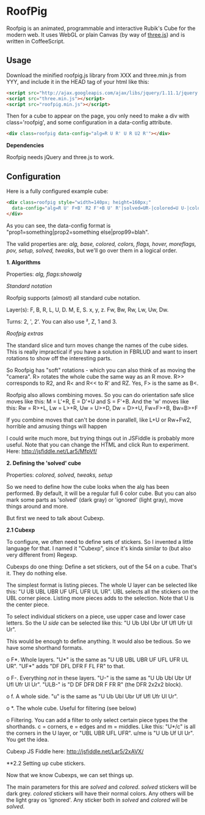 RoofPig
=======

Roofpig is an animated, programmable and interactive Rubik's Cube for the modern web. It uses WebGL or plain Canvas (by way of [three.js](http://threejs.org/)) and is written in CoffeeScript.

Usage
-----

Download the minified roofpig.js library from XXX and three.min.js from YYY, and include it in the HEAD tag of your html like this:

```html
<script src="http://ajax.googleapis.com/ajax/libs/jquery/1.11.1/jquery.min.js"></script>
<script src="three.min.js"></script>
<script src="roofpig.min.js"></script>
```

Then for a cube to appear on the page, you only need to make a div with class='roofpig', and some configuration in a data-config attribute.

```html
<div class=roofpig data-config="alg=R U R' U R U2 R'"></div>
```

**Dependencies**

Roofpig needs jQuery and three.js to work.


Configuration
-------------

Here is a fully configured example cube:

```html
<div class=roofpig style="width=140px; height=160px;"
  data-config="alg=R U' F+B' R2 F'+B U' R'|solved=UR-|colored=U U-|colors=F:B B:G U:R D:O R:W L:Y">
</div>
```

As you can see, the data-config format is "prop1=something|prop2=something else|prop99=blah".

The valid properties are: *alg, base, colored, colors, flags, hover, moreflags, pov, setup, solved, tweaks*, but we'll go over them in a logical order.

**1. Algorithms**

Properties: *alg, flags:showalg*

*Standard notation*

Roofpig supports (almost) all standard cube notation. 

Layer(s): F, B, R, L, U, D. M, E, S. x, y, z. Fw, Bw, Rw, Lw, Uw, Dw.

Turns: 2, ', 2'. You can also use ², Z, 1 and 3.


*Roofpig extras*

The standard slice and turn moves change the names of the cube sides. This is really impractical if you have a solution in FBRLUD and want to insert rotations to show off the interesting parts.

So Roofpig has "soft" rotations - which you can also think of as moving the "camera". R> rotates the whole cube the same way as an R move. R>> corresponds to R2, and R< and R<< to R' and RZ. Yes, F> is the same as B<.

Roofpig also allows combining moves. So you can do orientation safe slice moves like this: M = L'+R, E = D'+U and S = F'+B. And the 'w' moves like this: Rw = R>+L, Lw = L>+R, Uw = U>+D, Dw = D>+U, Fw=F>+B, Bw=B>+F

If you combine moves that can't be done in parallell, like L+U or Rw+Fw2, horrible and amusing things will happen

I could write much more, but trying things out in JSFiddle is probably more useful. Note that you can change the HTML and click Run to experiment. Here: http://jsfiddle.net/Lar5/MfpVf/

**2. Defining the 'solved' cube**

Properties: *colored, solved, tweaks, setup*

So we need to define how the cube looks when the alg has been performed. By default, it will be a regular full 6 color cube. But you can also mark some parts as 'solved' (dark gray) or 'ignored' (light gray), move things around and more.

But first we need to talk about Cubexp.

**2.1 Cubexp**

To configure, we often need to define sets of stickers. So I invented a little language for that. I named it "Cubexp", since it's kinda similar to (but also very different from) Regexp.

Cubexps do one thing: Define a set stickers, out of the 54 on a cube. That's it. They do nothing else.

The simplest format is listing pieces. The whole U layer can be selected like this: "U UB UBL UBR UF UFL UFR UL UR". UBL selects all the stickers on the UBL corner piece. Listing more pieces adds to the selection. Note that U is the center piece.

To select individual stickers on a piece, use upper case and lower case letters. So the U *side* can be selected like this: "U Ub Ubl Ubr Uf Ufl Ufr Ul Ur".

This would be enough to define anything. It would also be tedious. So we have some shorthand formats.

o F*. Whole layers. "U*" is the same as "U UB UBL UBR UF UFL UFR UL UR". "UF*" adds "DF DFL DFR F FL FR" to that.

o F-. Everything *not* in these layers. "U-" is the same as "U Ub Ubl Ubr Uf Ufl Ufr Ul Ur". "ULB-" is "D DF DFR DR F FR R" (the DFR 2x2x2 block).

o f. A whole side. "u" is the same as "U Ub Ubl Ubr Uf Ufl Ufr Ul Ur".

o *. The whole cube. Useful for filtering (see below)

o Filtering. You can add a filter to only select certain piece types the the shorthands. c = corners, e = edges and m = middles. Like this: "U*/c" is all the corners in the U layer, or "UBL UBR UFL UFR". u/me is "U Ub Uf Ul Ur". You get the idea.

Cubexp JS Fiddle here: http://jsfiddle.net/Lar5/2xAVX/


**2.2 Setting up cube stickers.

Now that we know Cubexps, we can set things up.

The main parameters for this are *solved* and *colored*. *solved* stickers will be dark grey. *colored* stickers will have their normal colors. Any others will be the light gray os 'ignored'. Any sticker both in *solved* and *colored* will be *solved*.



